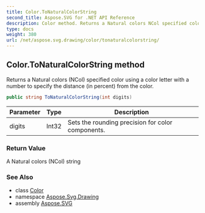 ```yaml
---
title: Color.ToNaturalColorString
second_title: Aspose.SVG for .NET API Reference
description: Color method. Returns a Natural colors NCol specified color using a color letter with a number to specify the distance in percent from the color
type: docs
weight: 380
url: /net/aspose.svg.drawing/color/tonaturalcolorstring/
---
```

## Color.ToNaturalColorString method

Returns a Natural colors (NCol) specified color using a color letter with a number to specify the distance (in percent) from the color.

```csharp
public string ToNaturalColorString(int digits)
```

| Parameter | Type | Description |
| --- | --- | --- |
| digits | Int32 | Sets the rounding precision for color components. |

### Return Value

A Natural colors (NCol) string

### See Also

* class [Color](../)
* namespace [Aspose.Svg.Drawing](../../color/)
* assembly [Aspose.SVG](../../../)

